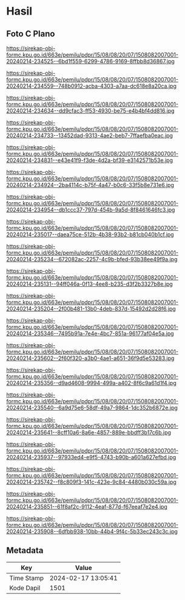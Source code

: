 # Hasil

## Foto C Plano

https://sirekap-obj-formc.kpu.go.id/663e/pemilu/pdpr/15/08/08/20/07/1508082007001-20240214-234525--6bd1f559-6299-4786-9169-8ffbb8d36867.jpg

https://sirekap-obj-formc.kpu.go.id/663e/pemilu/pdpr/15/08/08/20/07/1508082007001-20240214-234559--748b0912-acba-4303-a7aa-dc618e8a20ca.jpg

https://sirekap-obj-formc.kpu.go.id/663e/pemilu/pdpr/15/08/08/20/07/1508082007001-20240214-234634--dd9cfac3-ff53-4930-be75-e4b4bf4dd816.jpg

https://sirekap-obj-formc.kpu.go.id/663e/pemilu/pdpr/15/08/08/20/07/1508082007001-20240214-234733--13452dad-9313-4ae2-beb7-7ffaefba0eac.jpg

https://sirekap-obj-formc.kpu.go.id/663e/pemilu/pdpr/15/08/08/20/07/1508082007001-20240214-234831--e43e41f9-f3de-4d2a-bf39-e3142571b53e.jpg

https://sirekap-obj-formc.kpu.go.id/663e/pemilu/pdpr/15/08/08/20/07/1508082007001-20240214-234924--2ba4114c-b75f-4a47-b0c6-33f5b8e731e6.jpg

https://sirekap-obj-formc.kpu.go.id/663e/pemilu/pdpr/15/08/08/20/07/1508082007001-20240214-234954--db1ccc37-797d-454b-9a5d-8f8461646fc3.jpg

https://sirekap-obj-formc.kpu.go.id/663e/pemilu/pdpr/15/08/08/20/07/1508082007001-20240214-235017--daea75ce-512b-4b38-93b2-b81cb040b1cf.jpg

https://sirekap-obj-formc.kpu.go.id/663e/pemilu/pdpr/15/08/08/20/07/1508082007001-20240214-235234--672082ac-2257-4c9b-bfed-93b38ee49f9a.jpg

https://sirekap-obj-formc.kpu.go.id/663e/pemilu/pdpr/15/08/08/20/07/1508082007001-20240214-235131--94ff046a-0f13-4ee8-b235-d3f2b3327b8e.jpg

https://sirekap-obj-formc.kpu.go.id/663e/pemilu/pdpr/15/08/08/20/07/1508082007001-20240214-235204--2f00b481-13b0-4deb-837d-15492d2d28f6.jpg

https://sirekap-obj-formc.kpu.go.id/663e/pemilu/pdpr/15/08/08/20/07/1508082007001-20240214-235346--7495b91a-7e4e-4bc7-851a-96177af04e5a.jpg

https://sirekap-obj-formc.kpu.go.id/663e/pemilu/pdpr/15/08/08/20/07/1508082007001-20240214-235602--2f60f320-a3b0-4ae1-a651-36f9d5e53283.jpg

https://sirekap-obj-formc.kpu.go.id/663e/pemilu/pdpr/15/08/08/20/07/1508082007001-20240214-235356--d9ad4608-9994-499a-a402-8f6c9a61d1f4.jpg

https://sirekap-obj-formc.kpu.go.id/663e/pemilu/pdpr/15/08/08/20/07/1508082007001-20240214-235540--6a9d75e6-58df-49a7-9864-1dc352b6872e.jpg

https://sirekap-obj-formc.kpu.go.id/663e/pemilu/pdpr/15/08/08/20/07/1508082007001-20240214-235641--8cff10a6-8a6e-4857-889e-bbdff3b17c6b.jpg

https://sirekap-obj-formc.kpu.go.id/663e/pemilu/pdpr/15/08/08/20/07/1508082007001-20240214-235937--97933ed4-e9f5-4743-b90b-a601a627efbd.jpg

https://sirekap-obj-formc.kpu.go.id/663e/pemilu/pdpr/15/08/08/20/07/1508082007001-20240214-235742--f8c809f3-141c-423e-9c84-4480b030c59a.jpg

https://sirekap-obj-formc.kpu.go.id/663e/pemilu/pdpr/15/08/08/20/07/1508082007001-20240214-235851--61f8af2c-9112-4eaf-877d-f67eeaf7e2e4.jpg

https://sirekap-obj-formc.kpu.go.id/663e/pemilu/pdpr/15/08/08/20/07/1508082007001-20240214-235908--6dfbb938-10bb-44b4-9f4c-5b33ec243c3c.jpg


## Metadata

| Key        | Value               |
| ---------- | ------------------- |
| Time Stamp | 2024-02-17 13:05:41 |
| Kode Dapil | 1501                |



